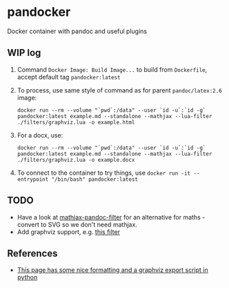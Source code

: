 # pandocker

Docker container with pandoc and useful plugins

## WIP log

1. Command `Docker Image: Build Image...` to build from `Dockerfile`, accept default tag `pandocker:latest`
2. To process, use same style of command as for parent `pandoc/latex:2.6` image:

   ```shell
   docker run --rm --volume "`pwd`:/data" --user `id -u`:`id -g` pandocker:latest example.md --standalone --mathjax --lua-filter ./filters/graphviz.lua -o example.html
   ```

3. For a docx, use:

   ```shell
   docker run --rm --volume "`pwd`:/data" --user `id -u`:`id -g` pandocker:latest example.md --standalone --mathjax --lua-filter ./filters/graphviz.lua -o example.docx
   ```

3. To connect to the container to try things, use `docker run -it --entrypoint "/bin/bash" pandocker:latest`

## TODO

* Have a look at [mathjax-pandoc-filter](https://github.com/lierdakil/mathjax-pandoc-filter) for an alternative for maths - convert to SVG so we don't need mathjax.
* Add graphviz support, e.g. [this filter](https://github.com/Hakuyume/pandoc-filter-graphviz)

## References

* [This page has some nice formatting and a graphviz export script in python](http://nrstickley.com/pandoc/example.html)
